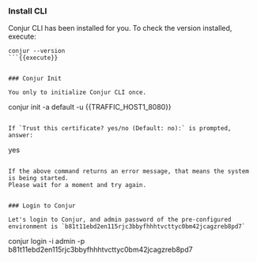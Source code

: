 ### Install CLI

Conjur CLI has been installed for you.
To check the version installed, execute:
```
conjur --version
```{{execute}}


### Conjur Init

You only to initialize Conjur CLI once.

```
conjur init  -a default -u {{TRAFFIC_HOST1_8080}} 
```{{execute}}

If `Trust this certificate? yes/no (Default: no):` is prompted, answer:
 ```
 yes
 ```{{execute}}

If the above command returns an error message, that means the system is being started.
Please wait for a moment and try again.


### Login to Conjur

Let's login to Conjur, and admin password of the pre-configured environment is `b81t11ebd2en115rjc3bbyfhhhtvcttyc0bm42jcagzreb8pd7`
```
conjur login -i admin -p b81t11ebd2en115rjc3bbyfhhhtvcttyc0bm42jcagzreb8pd7
```{{execute}}
